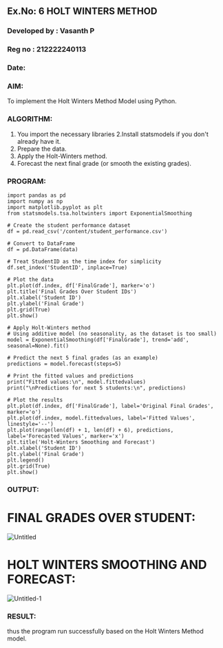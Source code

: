
## Ex.No: 6  HOLT WINTERS METHOD
### Developed by : Vasanth P
### Reg no : 212222240113
### Date: 



### AIM:
To implement the Holt Winters Method Model using Python.
### ALGORITHM:
1. You import the necessary libraries
2.Install statsmodels if you don't already have it.
3. Prepare the data.
4. Apply the Holt-Winters method.
5. Forecast the next final grade (or smooth the existing grades).

### PROGRAM:
```
import pandas as pd
import numpy as np
import matplotlib.pyplot as plt
from statsmodels.tsa.holtwinters import ExponentialSmoothing

# Create the student performance dataset
df = pd.read_csv('/content/student_performance.csv')

# Convert to DataFrame
df = pd.DataFrame(data)

# Treat StudentID as the time index for simplicity
df.set_index('StudentID', inplace=True)

# Plot the data
plt.plot(df.index, df['FinalGrade'], marker='o')
plt.title('Final Grades Over Student IDs')
plt.xlabel('Student ID')
plt.ylabel('Final Grade')
plt.grid(True)
plt.show()

# Apply Holt-Winters method
# Using additive model (no seasonality, as the dataset is too small)
model = ExponentialSmoothing(df['FinalGrade'], trend='add', seasonal=None).fit()

# Predict the next 5 final grades (as an example)
predictions = model.forecast(steps=5)

# Print the fitted values and predictions
print("Fitted values:\n", model.fittedvalues)
print("\nPredictions for next 5 students:\n", predictions)

# Plot the results
plt.plot(df.index, df['FinalGrade'], label='Original Final Grades', marker='o')
plt.plot(df.index, model.fittedvalues, label='Fitted Values', linestyle='--')
plt.plot(range(len(df) + 1, len(df) + 6), predictions, label='Forecasted Values', marker='x')
plt.title('Holt-Winters Smoothing and Forecast')
plt.xlabel('Student ID')
plt.ylabel('Final Grade')
plt.legend()
plt.grid(True)
plt.show()

```

### OUTPUT:
# FINAL GRADES OVER STUDENT:
![Untitled](https://github.com/user-attachments/assets/62b9e31f-d00e-4f34-a7ec-09cafb276785)

# HOLT WINTERS SMOOTHING AND FORECAST:
![Untitled-1](https://github.com/user-attachments/assets/b4f461ee-cd56-4d8e-ae9b-39b95bc143f2)




### RESULT:
thus the program run successfully based on the Holt Winters Method model.
